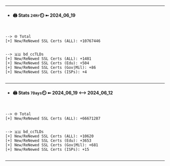

---
- #### 🖨️ **Stats** `24Hr`⏲️ ➼ 2024_06_19
```console


--> 🌐 Total
[+] New/ReNewed SSL Certs (ALL): +10767446


--> 🇧🇩 bd_ccTLDs
[+] New/ReNewed SSL Certs (ALL): +1481
[+] New/ReNewed SSL Certs (Edu): +504
[+] New/ReNewed SSL Certs (Gov|Mil): +86
[+] New/ReNewed SSL Certs (ISPs): +4


```

---
- #### 🖨️ **Stats** `7Days`⏲️ ➼ 2024_06_19 <--> 2024_06_12
```console


--> 🌐 Total
[+] New/ReNewed SSL Certs (ALL): +66671287


--> 🇧🇩 bd_ccTLDs
[+] New/ReNewed SSL Certs (ALL): +10620
[+] New/ReNewed SSL Certs (Edu): +3653
[+] New/ReNewed SSL Certs (Gov|Mil): +681
[+] New/ReNewed SSL Certs (ISPs): +15


```

---

